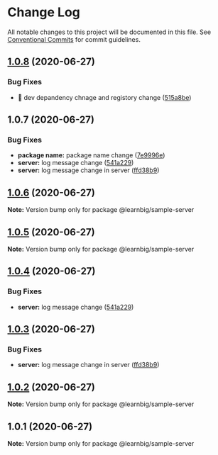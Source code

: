 # Change Log

All notable changes to this project will be documented in this file.
See [Conventional Commits](https://conventionalcommits.org) for commit guidelines.

## [1.0.8](https://github.com/dhavalptl/learnbig/compare/@dhavalptl/sample-server@1.0.7...@dhavalptl/sample-server@1.0.8) (2020-06-27)


### Bug Fixes

* 🐛 dev depandency chnage and registory change ([515a8be](https://github.com/dhavalptl/learnbig/commit/515a8be5965011d12d22a6b54d222b372dca9d32))






## 1.0.7 (2020-06-27)


### Bug Fixes

* **package name:** package name change ([7e9996e](https://github.com/dhavalptl/learnbig/commit/7e9996e8eb9097c550ed0bf8ef2264f48bcb94a7))
* **server:** log message change ([541a229](https://github.com/dhavalptl/learnbig/commit/541a229b8407197a0056e96a93cbbae2a6a87666))
* **server:** log message change in server ([ffd38b9](https://github.com/dhavalptl/learnbig/commit/ffd38b94468658c4c85e06929c2f67469f93bdcb))





## [1.0.6](https://github.com/dhavalptl/learnbig/compare/@learnbig/sample-server@1.0.5...@learnbig/sample-server@1.0.6) (2020-06-27)

**Note:** Version bump only for package @learnbig/sample-server





## [1.0.5](https://github.com/dhavalptl/learnbig/compare/@learnbig/sample-server@1.0.4...@learnbig/sample-server@1.0.5) (2020-06-27)

**Note:** Version bump only for package @learnbig/sample-server





## [1.0.4](https://github.com/dhavalptl/learnbig/compare/@learnbig/sample-server@1.0.3...@learnbig/sample-server@1.0.4) (2020-06-27)


### Bug Fixes

* **server:** log message change ([541a229](https://github.com/dhavalptl/learnbig/commit/541a229b8407197a0056e96a93cbbae2a6a87666))





## [1.0.3](https://github.com/dhavalptl/learnbig/compare/@learnbig/sample-server@1.0.2...@learnbig/sample-server@1.0.3) (2020-06-27)


### Bug Fixes

* **server:** log message change in server ([ffd38b9](https://github.com/dhavalptl/learnbig/commit/ffd38b94468658c4c85e06929c2f67469f93bdcb))





## [1.0.2](https://github.com/dhavalptl/learnbig/compare/@learnbig/sample-server@1.0.1...@learnbig/sample-server@1.0.2) (2020-06-27)

**Note:** Version bump only for package @learnbig/sample-server





## 1.0.1 (2020-06-27)

**Note:** Version bump only for package @learnbig/sample-server
